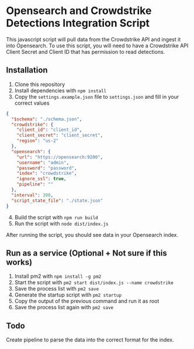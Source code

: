 # Opensearch and Crowdstrike Detections Integration Script

This javascript script will pull data from the Crowdstrike API and ingest it into Opensearch.
To use this script, you will need to have a Crowdstrike API Client Secret and Client ID that has permission to read detections.

## Installation

1. Clone this repository
2. Install dependencies with `npm install`
3. Copy the `settings.example.json` file to `settings.json` and fill in your correct values

```json
{
  "$schema": "./schema.json",
  "crowdstrike": {
    "client_id": "client_id",
    "client_secret": "client_secret",
    "region": "us-2"
  },
  "opensearch": {
    "url": "https://opensearch:9200",
    "username": "admin",
    "password": "password",
    "index": "crowdstrike",
    "ignore_ssl": true,
    "pipeline": ""
  },
  "interval": 300,
  "script_state_file": "./state.json"
}
```

4. Build the script with `npm run build`
5. Run the script with `node dist/index.js`

After running the script, you should see data in your Opensearch index.

## Run as a service (Optional + Not sure if this works)

1. Install pm2 with `npm install -g pm2`
2. Start the script with `pm2 start dist/index.js --name crowdstrike`
3. Save the process list with `pm2 save`
4. Generate the startup script with `pm2 startup`
5. Copy the output of the previous command and run it as root
6. Save the process list again with `pm2 save`

## Todo

Create pipeline to parse the data into the correct format for the index.
